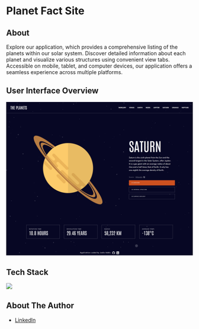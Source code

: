 # Planet Fact Site

## About

Explore our application, which provides a comprehensive listing of the planets within our solar system. Discover detailed information about each planet and visualize various structures using convenient view tabs. Accessible on mobile, tablet, and computer devices, our application offers a seamless experience across multiple platforms.

## User Interface Overview

![Desktop View](public/assets/img/desktop_version.png)

## Tech Stack

<img src="https://skillicons.dev/icons?i=html,react,ts,tailwind"/>

## About The Author

- [LinkedIn](https://www.linkedin.com/in/jodieaddis/)
<!-- - Portfolio -->
